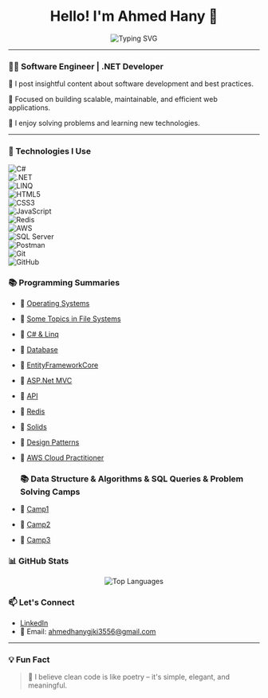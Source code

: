 <h1 align="center">Hello! I'm Ahmed Hany 👋</h1>

<p align="center">
  <img src="https://readme-typing-svg.herokuapp.com?font=Fira+Code&pause=1000&center=true&vCenter=true&width=435&lines=.NET+Developer;Full+Stack+Engineer;Clean+Code+Advocate;I+Love+Learning+%26+Building!" alt="Typing SVG" />
</p>

---

### 👨‍💻 Software Engineer | .NET Developer

🌟 I post insightful content about software development and best practices.

🎯 Focused on building scalable, maintainable, and efficient web applications.

🧠 I enjoy solving problems and learning new technologies.

---

### 🔧 Technologies I Use

![C#](https://img.shields.io/badge/C%23-239120?style=flat&logo=c-sharp&logoColor=white)  
![.NET](https://img.shields.io/badge/.NET-512BD4?style=flat&logo=dotnet&logoColor=white)  
![LINQ](https://img.shields.io/badge/LINQ-512BD4?style=flat&logo=dotnet&logoColor=white)  
![HTML5](https://img.shields.io/badge/HTML5-E34F26?style=flat&logo=html5&logoColor=white)  
![CSS3](https://img.shields.io/badge/CSS3-1572B6?style=flat&logo=css3&logoColor=white)  
![JavaScript](https://img.shields.io/badge/JavaScript-F7DF1E?style=flat&logo=javascript&logoColor=black)  
![Redis](https://img.shields.io/badge/Redis-DC382D?style=flat&logo=redis&logoColor=white)  
![AWS](https://img.shields.io/badge/AWS-232F3E?style=flat&logo=amazon-aws&logoColor=white)  
![SQL Server](https://img.shields.io/badge/SQL%20Server-CC2927?style=flat&logo=microsoft-sql-server&logoColor=white)  
![Postman](https://img.shields.io/badge/Postman-FF6C37?style=flat&logo=postman&logoColor=white)  
![Git](https://img.shields.io/badge/Git-F05032?style=flat&logo=git&logoColor=white)  
![GitHub](https://img.shields.io/badge/GitHub-181717?style=flat&logo=github&logoColor=white)

### 📚 Programming Summaries


- 🔹 [ Operating Systems](https://github.com/AhmedHany140/MyDotNet-summaries/raw/master/OS__Full.pdf)
- 🔹 [Some Topics in File Systems ](https://github.com/AhmedHany140/MyDotNet-summaries/raw/master/_Intelligent_Storage_System&FC&RAID.pdf)
- 🔹 [C# & Linq ](https://github.com/AhmedHany140/MyDotNet-summaries/raw/master/DotNet_Development.pdf)
- 🔹 [ Database ](https://github.com/AhmedHany140/MyDotNet-summaries/raw/master/DB.pdf)
- 🔹 [ EntityFrameworkCore  ](https://github.com/AhmedHany140/MyDotNet-summaries/raw/master/Entity_Framework_Core.pdf)
- 🔹 [ASP.Net MVC](https://github.com/AhmedHany140/MyDotNet-summaries/raw/master/ASP.Net%20MVC.pdf)
- 🔹 [ API  ](https://github.com/AhmedHany140/MyDotNet-summaries/raw/master/_ASP.net_web_api.pdf)
- 🔹 [ Redis](https://github.com/AhmedHany140/MyDotNet-summaries/raw/master/_Redis.pdf)
- 🔹 [ Solids](https://github.com/AhmedHany140/MyDotNet-summaries/raw/master/Solids.pdf)
- 🔹 [Design Patterns](https://github.com/AhmedHany140/MyDotNet-summaries/raw/master/_Design_Patterns_.pdf)
- 🔹 [AWS Cloud Practitioner](https://github.com/AhmedHany140/MyDotNet-summaries/raw/master/AWS_Cloud_Practitioner.pdf)

  ### 📚 Data Structure & Algorithms & SQL Queries  & Problem Solving Camps
- 🔹 [ Camp1](https://github.com/AhmedHany140/MyDotNet-summaries/raw/master/_Camp1.pdf)
- 🔹 [ Camp2](https://github.com/AhmedHany140/MyDotNet-summaries/raw/master/_Camp2.pdf)
- 🔹 [ Camp3](https://github.com/AhmedHany140/MyDotNet-summaries/raw/master/_Camp3.pdf)


### 📊 GitHub Stats

<p align="center">
  <img src="https://github-readme-stats.vercel.app/api/top-langs/?username=AhmedHany140&layout=compact&theme=dark" alt="Top Languages" />
</p>



### 📫 Let's Connect

- [LinkedIn](https://www.linkedin.com/in/ahmed-hany-899a9a321)
- 📧 Email: ahmedhanygjki3556@gmail.com

---

### 💡 Fun Fact

> 🧩 I believe clean code is like poetry – it's simple, elegant, and meaningful.

